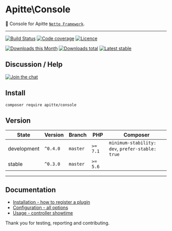 # Apitte\Console

:pill: Console for Apitte [`Nette Framework`](https://github.com/nette/).

-----

[![Build Status](https://img.shields.io/travis/apitte/console.svg?style=flat-square)](https://travis-ci.org/apitte/console)
[![Code coverage](https://img.shields.io/coveralls/apitte/console.svg?style=flat-square)](https://coveralls.io/r/apitte/console)
[![Licence](https://img.shields.io/packagist/l/apitte/console.svg?style=flat-square)](https://packagist.org/packages/apitte/console)

[![Downloads this Month](https://img.shields.io/packagist/dm/apitte/console.svg?style=flat-square)](https://packagist.org/packages/apitte/console)
[![Downloads total](https://img.shields.io/packagist/dt/apitte/console.svg?style=flat-square)](https://packagist.org/packages/apitte/console)
[![Latest stable](https://img.shields.io/packagist/v/apitte/console.svg?style=flat-square)](https://packagist.org/packages/apitte/console)

## Discussion / Help

[![Join the chat](https://img.shields.io/gitter/room/apitte/apitte.svg?style=flat-square)](http://bit.ly/apittegitter)

## Install

```
composer require apitte/console
```

## Version

| State       | Version      | Branch   | PHP      | Composer                                        |
|-------------|--------------|----------|----------|-------------------------------------------------|
| development | `^0.4.0`     | `master` | `>= 7.1` | `minimum-stability: dev`, `prefer-stable: true` |
| stable      | `^0.3.0`     | `master` | `>= 5.6` |                                                 |

---


## Documentation

- [Installation - how to register a plugin](https://github.com/apitte/console/tree/master/.docs#installation)
- [Configuration - all options](https://github.com/apitte/console/tree/master/.docs#configuration)
- [Usage - controller showtime](https://github.com/apitte/console/tree/master/.docs#usage)

Thank you for testing, reporting and contributing.
